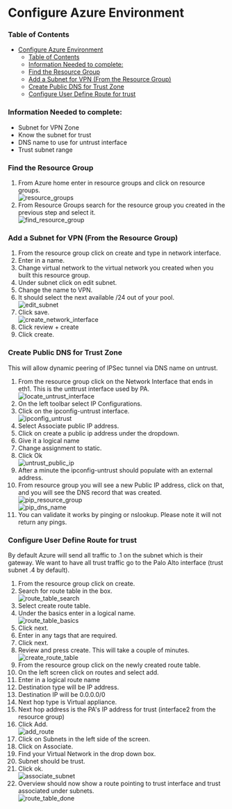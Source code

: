 # Configure Azure Environment

### Table of Contents
- [Configure Azure Environment](#configure-azure-environment)
    - [Table of Contents](#table-of-contents)
    - [Information Needed to complete:](#information-needed-to-complete)
    - [Find the Resource Group](#find-the-resource-group)
    - [Add a Subnet for VPN (From the Resource Group)](#add-a-subnet-for-vpn-from-the-resource-group)
    - [Create Public DNS for Trust Zone](#create-public-dns-for-trust-zone)
    - [Configure User Define Route for trust](#configure-user-define-route-for-trust)


### Information Needed to complete:
* Subnet for VPN Zone
* Know the subnet for trust
* DNS name to use for untrust interface
* Trust subnet range

### Find the Resource Group
1. From Azure home enter in resource groups and click on resource groups.\
![resource_groups](images/search_resource_groups.png)
2. From Resource Groups search for the resource group you created in the previous step and select it.\
![find_resource_group](images/find_resource_group.png)

### Add a Subnet for VPN (From the Resource Group)
1. From the resource group click on create and type in network interface.
2. Enter in a name.
3. Change virtual network to the virtual network you created when you built this resource group.
4. Under subnet click on edit subnet.
5. Change the name to VPN.
6. It should select the next available /24 out of your pool.\
![edit_subnet](images/add_vpn_subnet.png)
7. Click save.\
![create_network_interface](images/create_network_interface.png)
1. Click review + create
2. Click create.

### Create Public DNS for Trust Zone
This will allow dynamic peering of IPSec tunnel via DNS name on untrust.

1. From the resource group click on the Network Interface that ends in eth1. This is the unttrust interface used by PA.\
![locate_untrust_interface](images/untrust_interface.png)
2. On the left toolbar select IP Configurations.
3. Click on the ipconfig-untrust interface.\
![ipconfig_untrust](images/ipconfig_untrust.png)
4. Select Associate public IP address.
5. Click on create a public ip address under the dropdown.
6. Give it a logical name
7. Change assignment to static.
8. Click Ok\
![untrust_public_ip](images/untrust_public_ip.png)
9. After a minute the ipconfig-untrust should populate with an external address.
10. From resource group you will see a new Public IP address, click on that, and you will see the DNS record that was created.\
![pip_resource_group](images/public_ip_resource_group.png)\
![pip_dns_name](images/public_ip_cleaned.png)
11. You can validate it works by pinging or nslookup. Please note it will not return any pings.


### Configure User Define Route for trust
By default Azure will send all traffic to .1 on the subnet which is their gateway. We want to have all trust traffic go to the Palo Alto interface (trust subnet .4 by default).

1. From the resource group click on create.
2. Search for route table in the box.\
![route_table_search](images/route_table_search.png)
3. Select create route table.
4. Under the basics enter in a logical name.\
![route_table_basics](images/create_route_table_basics.png)
5. Click next.
6. Enter in any tags that are required.
7. Click next.
8. Review and press create. This will take a couple of minutes.
![create_route_table](images/create_route_table.png)
9. From the resource group click on the newly created route table.
10. On the left screen click on routes and select add.
11. Enter in a logical route name
12. Destination type will be IP address.
13. Destination IP will be 0.0.0.0/0
14. Next hop type is Virtual appliance.
15. Next hop address is the PA's IP address for trust (interface2 from the resource group)
16. Click Add.\
![add_route](images/add_route.png)
17. Click on Subnets in the left side of the screen.
18. Click on Associate.
19. Find your Virtual Network in the drop down box.
20. Subnet should be trust.
21. Click ok.\
![associate_subnet](images/associate_subnet.png)
22. Overview should now show a route pointing to trust interface and trust associated under subnets.\
![route_table_done](images/route_table_done.png)
